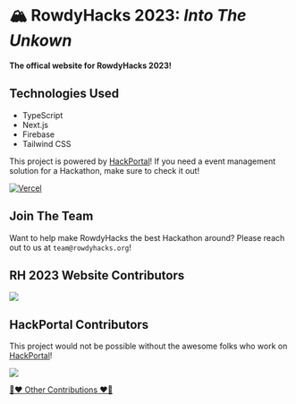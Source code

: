 # 🏔️ RowdyHacks 2023: _Into The Unkown_

**The offical website for RowdyHacks 2023!**

## Technologies Used

- TypeScript
- Next.js
- Firebase
- Tailwind CSS

This project is powered by [HackPortal](https://github.com/acmutd/hackportal)! If you need a event management solution for a Hackathon, make sure to check it out!

[![Vercel](https://static.rowdyhacks.org/img/powered-by-vercel.svg)](https://vercel.com/?utm_source=ACM%20UTSA&utm_campaign=oss)

## Join The Team

Want to help make RowdyHacks the best Hackathon around? Please reach out to us at `team@rowdyhacks.org`!

## RH 2023 Website Contributors

<a href="https://github.com/UTSA-ACM/rh-website-23/graphs/contributors">
<img src="https://contrib.rocks/image?repo=UTSA-ACM/rh-website-23" />
</a>

## HackPortal Contributors

This project would not be possible without the awesome folks who work on [HackPortal](https://github.com/acmutd/hackportal)!

<a href="https://github.com/acmutd/hackportal/graphs/contributors">
<img src="https://contrib.rocks/image?repo=acmutd/hackportal" />
</a>
  
[📣❤️ Other Contributions ❤️📣](https://github.com/UTSA-ACM/RowdyHacks23/blob/develop/contributions.md)
